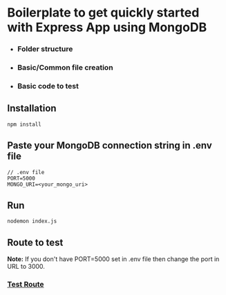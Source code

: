 # Boilerplate to get quickly started with Express App using MongoDB

- ### Folder structure
- ### Basic/Common file creation
- ### Basic code to test

## Installation

```
npm install
```

## Paste your MongoDB connection string in .env file

```
// .env file
PORT=5000
MONGO_URI=<your_mongo_uri>
```

## Run

```
nodemon index.js
```

## Route to test

**Note:** If you don't have PORT=5000 set in .env file then change the port in URL to 3000.

### [Test Route](http://localhost:5000/)
